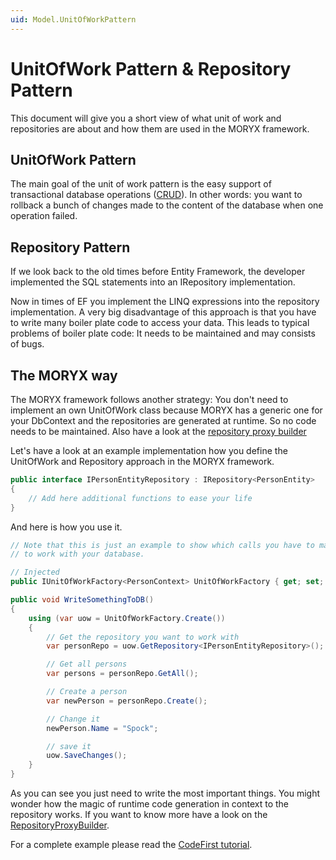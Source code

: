 ```yaml
---
uid: Model.UnitOfWorkPattern
---
```

# UnitOfWork Pattern & Repository Pattern

This document will give you a short view of what unit of work and repositories are about and how them are used in the MORYX framework.

## UnitOfWork Pattern

The main goal of the unit of work pattern is the easy support of transactional database operations ([CRUD](https://en.wikipedia.org/wiki/Create,_read,_update_and_delete)). In other words: you want to rollback a bunch of changes made to the content of the database when one operation failed.

## Repository Pattern

If we look back to the old times before Entity Framework, the developer implemented the SQL statements into an IRepository implementation.

Now in times of EF you implement the LINQ expressions into the repository implementation. A very big disadvantage of this approach is that you have to write many boiler plate code to access your data. This leads to typical problems of boiler plate code: It needs to be maintained and may consists of bugs.

## The MORYX way

The MORYX framework follows another strategy: You don't need to implement an own UnitOfWork class because MORYX has a generic one for your DbContext and the repositories are generated at runtime. So no code needs to be maintained. Also have a look at the [repository proxy builder](RepositoryProxyBuilder.md)

Let's have a look at an example implementation how you define the UnitOfWork and Repository approach in the MORYX framework.

````cs
public interface IPersonEntityRepository : IRepository<PersonEntity>
{
    // Add here additional functions to ease your life
}
````

And here is how you use it.

````cs
// Note that this is just an example to show which calls you have to make
// to work with your database.

// Injected
public IUnitOfWorkFactory<PersonContext> UnitOfWorkFactory { get; set; }

public void WriteSomethingToDB()
{
    using (var uow = UnitOfWorkFactory.Create())
    {
        // Get the repository you want to work with
        var personRepo = uow.GetRepository<IPersonEntityRepository>();

        // Get all persons
        var persons = personRepo.GetAll();

        // Create a person
        var newPerson = personRepo.Create();

        // Change it
        newPerson.Name = "Spock";

        // save it
        uow.SaveChanges();
    }
}
````

As you can see you just need to write the most important things. You might wonder how the magic of runtime code generation in context to the repository works. If you want to know more have a look on the [RepositoryProxyBuilder](xref:Model.RepositoryProxyBuilder).

For a complete example please read the [CodeFirst tutorial](xref:GettingStarted.CodeFirst#unitofwork-repository-pattern).
